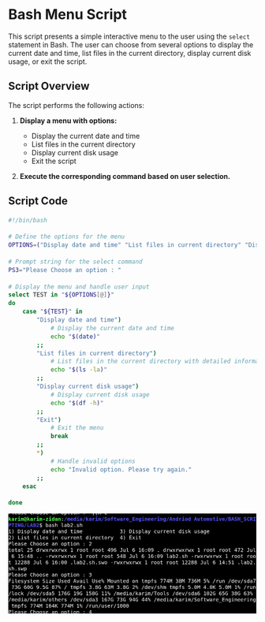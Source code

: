 # Bash Menu Script

This script presents a simple interactive menu to the user using the `select` statement in Bash. The user can choose from several options to display the current date and time, list files in the current directory, display current disk usage, or exit the script.

## Script Overview

The script performs the following actions:

1. **Display a menu with options:**
   - Display the current date and time
   - List files in the current directory
   - Display current disk usage
   - Exit the script

2. **Execute the corresponding command based on user selection.**

## Script Code

```bash
#!/bin/bash

# Define the options for the menu
OPTIONS=("Display date and time" "List files in current directory" "Display current disk usage" "Exit")

# Prompt string for the select command
PS3="Please Choose an option : "

# Display the menu and handle user input
select TEST in "${OPTIONS[@]}"
do 
    case "${TEST}" in
        "Display date and time")
            # Display the current date and time
            echo "$(date)"
        ;;
        "List files in current directory")
            # List files in the current directory with detailed information
            echo "$(ls -la)"
        ;;
        "Display current disk usage")
            # Display current disk usage
            echo "$(df -h)"
        ;;
        "Exit")
            # Exit the menu
            break
        ;;
        *)
            # Handle invalid options
            echo "Invalid option. Please try again."
        ;;
    esac

done
```
![Diagram](./images/output.png)

